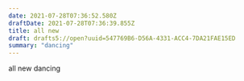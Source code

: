 ```yaml
---
date: 2021-07-28T07:36:52.580Z
draftDate: 2021-07-28T07:36:39.855Z
title: all new
draft: drafts5://open?uuid=547769B6-D56A-4331-ACC4-7DA21FAE15ED
summary: "dancing"
---
```


all new
dancing

